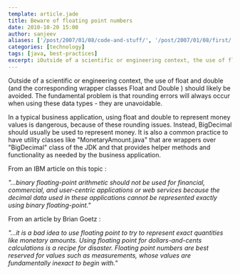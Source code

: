 ```yaml
---
template: article.jade
title: Beware of floating point numbers
date: 2010-10-20 15:00
author: sanjeev
aliases: ['/post/2007/01/08/code-and-stuff/', '/post/2007/01/08/first/', '/post/2008/01/08/first']
categories: [technology]
tags: [java, best-practices]
excerpt: iOutside of a scientific or engineering context, the use of float and double (and the corresponding wrapper classes Float and Double ) should likely be avoided.
---
```

Outside of a scientific or engineering context, the use of float and double (and the corresponding wrapper classes Float and Double ) should likely be avoided. The fundamental problem is that rounding errors will always occur when using these data types - they are unavoidable.

In a typical business application, using float and double to represent money values is dangerous, because of these rounding issues. Instead, BigDecimal should usually be used to represent money. It is also a common practice to have utility classes like "MonetaryAmount.java" that are wrappers over "BigDecimal" class of the JDK and that provides helper methods and functionality as needed by the business application.

From an IBM article on this topic :

<i>
"...binary floating-point arithmetic should not be used for financial, commercial, and user-centric applications or web services because the decimal data used in these applications cannot be represented exactly using binary floating-point."
</i>

From an article by Brian Goetz :

<i>
"...it is a bad idea to use floating point to try to represent exact quantities like monetary amounts. Using floating point for dollars-and-cents calculations is a recipe for disaster. Floating point numbers are best reserved for values such as measurements, whose values are fundamentally inexact to begin with." 
</i>
